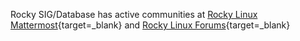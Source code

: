 Rocky SIG/Database has active communities at [Rocky Linux Mattermost](https://chat.rockylinux.org){target=_blank} and [Rocky Linux Forums](https://forums.rockylinux.org){target=_blank}
